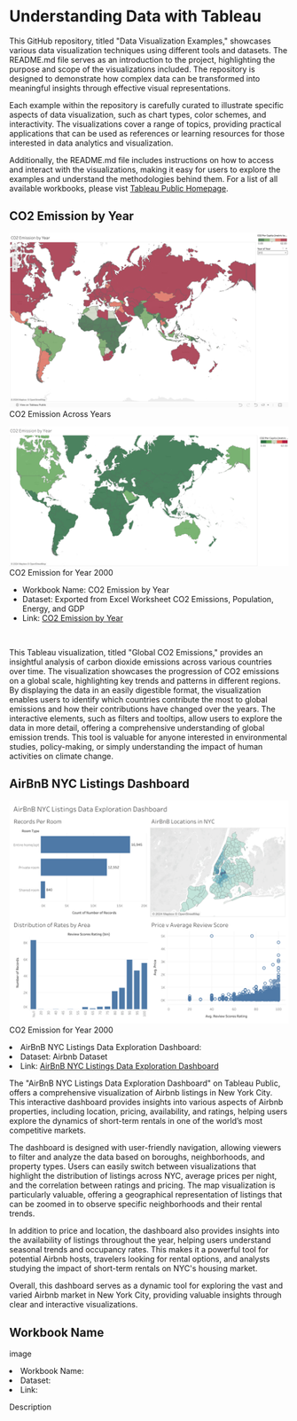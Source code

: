 <h1>Understanding Data with Tableau</h1>

<p>This GitHub repository, titled "Data Visualization Examples," showcases various data visualization techniques using different tools and datasets. The README.md file serves as an introduction to the project, highlighting the purpose and scope of the visualizations included. The repository is designed to demonstrate how complex data can be transformed into meaningful insights through effective visual representations.

Each example within the repository is carefully curated to illustrate specific aspects of data visualization, such as chart types, color schemes, and interactivity. The visualizations cover a range of topics, providing practical applications that can be used as references or learning resources for those interested in data analytics and visualization.

Additionally, the README.md file includes instructions on how to access and interact with the visualizations, making it easy for users to explore the examples and understand the methodologies behind them. For a list of all available workbooks, please vist <a href="https://public.tableau.com/app/profile/nushrate.ahmed/vizzes">Tableau Public Homepage</a>.</p>

<h2>CO2 Emission by Year</h2>

<img src="https://github.com/nushratea/Project-Data/blob/main/Data%20Visualization%20Examples/CO2%20Emission%20Across%20Years/CO2%20Emission%20Across%20Years.png">CO2 Emission Across Years</a>

<img src="https://github.com/nushratea/Project-Data/blob/main/Data%20Visualization%20Examples/CO2%20Emission%20Across%20Years/CO2%20Emission%20by%20Year2000.png">CO2 Emission for Year 2000</a>

<ul><li>Workbook Name: CO2 Emission by Year</li>
<li>Dataset: Exported from Excel Worksheet CO2 Emissions, Population, Energy, and GDP</li>
<li>Link: <a href="[https://public.tableau.com/app/profile/nushrate.ahmed/viz/GlobalCO2Emissions_17246291969680/Sheet1#1](https://public.tableau.com/app/profile/nushrate.ahmed/viz/CO2EmissionbyYear_17246383922260/CO2EmissionbyYear#1)">CO2 Emission by Year</a></li></ul><br>

<p>This Tableau visualization, titled "Global CO2 Emissions," provides an insightful analysis of carbon dioxide emissions across various countries over time. The visualization showcases the progression of CO2 emissions on a global scale, highlighting key trends and patterns in different regions. By displaying the data in an easily digestible format, the visualization enables users to identify which countries contribute the most to global emissions and how their contributions have changed over the years. The interactive elements, such as filters and tooltips, allow users to explore the data in more detail, offering a comprehensive understanding of global emission trends. This tool is valuable for anyone interested in environmental studies, policy-making, or simply understanding the impact of human activities on climate change.</p>

<h2>AirBnB NYC Listings Dashboard</h2>

<img src="https://github.com/nushratea/Project-Data/blob/main/Data%20Visualization%20Examples/AirBnB%20NYC%20Listings/AirBnB%20NYC%20Listings%20Data%20Exploration%20Dashboard.png">CO2 Emission for Year 2000</a>

<li>AirBnB NYC Listings Data Exploration Dashboard: </li>
<li>Dataset: Airbnb Dataset</li>
<li>Link: <a href="https://public.tableau.com/app/profile/nushrate.ahmed/viz/AirBnBNYCListingsDashboard/AirBnBNYCListingsDataExplorationDashboardz">AirBnB NYC Listings Data Exploration Dashboard</a></li>

<p>The "AirBnB NYC Listings Data Exploration Dashboard" on Tableau Public, offers a comprehensive visualization of Airbnb listings in New York City. This interactive dashboard provides insights into various aspects of Airbnb properties, including location, pricing, availability, and ratings, helping users explore the dynamics of short-term rentals in one of the world’s most competitive markets.

The dashboard is designed with user-friendly navigation, allowing viewers to filter and analyze the data based on boroughs, neighborhoods, and property types. Users can easily switch between visualizations that highlight the distribution of listings across NYC, average prices per night, and the correlation between ratings and pricing. The map visualization is particularly valuable, offering a geographical representation of listings that can be zoomed in to observe specific neighborhoods and their rental trends.

In addition to price and location, the dashboard also provides insights into the availability of listings throughout the year, helping users understand seasonal trends and occupancy rates. This makes it a powerful tool for potential Airbnb hosts, travelers looking for rental options, and analysts studying the impact of short-term rentals on NYC's housing market.

Overall, this dashboard serves as a dynamic tool for exploring the vast and varied Airbnb market in New York City, providing valuable insights through clear and interactive visualizations.</p>

<h2>Workbook Name</h2>

image

<li>Workbook Name: </li>
<li>Dataset: </li>
<li>Link: </li>

<p>Description</p>

